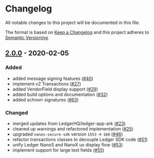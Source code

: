 # Changelog

All notable changes to this project will be documented in this file.

The format is based on [Keep a Changelog](http://keepachangelog.com/en/1.0.0/)
and this project adheres to [Semantic Versioning](http://semver.org/spec/v2.0.0.html).

## [2.0.0] - 2020-02-05

### Added
-   added message signing features ([#40])
-   implement v2 Transactions ([#27])
-   added VendorField display support ([#29])
-   added build options and documentation ([#32])
-   added schnorr signatures ([#63])

### Changed
-   merged updates from LedgerHQ/ledger-app-ark ([#23])
-   cleaned up warnings and refactored implementation ([#25])
-   upgraded `nanos-secure-sdk` version `1553` -> `160` ([#46])
-   refactor transactions classes to decouple Ledger SDK code ([#51])
-   unify Ledger NanoS and NanoX ux display flow ([#53])
-   implement support for large text fields ([#55])

[#23]: https://github.com/ArkEcosystem/ledger/pull/23
[#25]: https://github.com/ArkEcosystem/ledger/pull/25
[#27]: https://github.com/ArkEcosystem/ledger/pull/27
[#29]: https://github.com/ArkEcosystem/ledger/pull/29
[#32]: https://github.com/ArkEcosystem/ledger/pull/32
[#40]: https://github.com/ArkEcosystem/ledger/pull/40
[#46]: https://github.com/ArkEcosystem/ledger/pull/46
[#51]: https://github.com/ArkEcosystem/ledger/pull/51
[#53]: https://github.com/ArkEcosystem/ledger/pull/53
[#55]: https://github.com/ArkEcosystem/ledger/pull/53
[#63]: https://github.com/ArkEcosystem/ledger/pull/63
[unreleased]: https://github.com/ArkEcosystem/ledger/compare/master...develop
[2.0.0]: https://github.com/ArkEcosystem/ledger/compare/master...2.0.0
